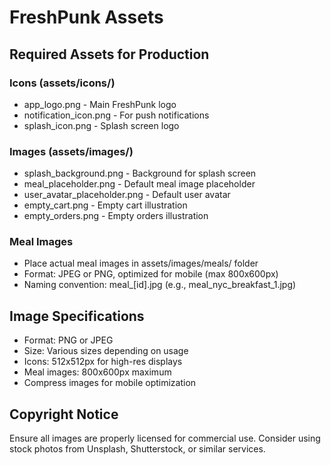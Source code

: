 # FreshPunk Assets

## Required Assets for Production

### Icons (assets/icons/)
- app_logo.png - Main FreshPunk logo
- notification_icon.png - For push notifications
- splash_icon.png - Splash screen logo

### Images (assets/images/)
- splash_background.png - Background for splash screen
- meal_placeholder.png - Default meal image placeholder
- user_avatar_placeholder.png - Default user avatar
- empty_cart.png - Empty cart illustration
- empty_orders.png - Empty orders illustration

### Meal Images
- Place actual meal images in assets/images/meals/ folder
- Format: JPEG or PNG, optimized for mobile (max 800x600px)
- Naming convention: meal_[id].jpg (e.g., meal_nyc_breakfast_1.jpg)

## Image Specifications
- Format: PNG or JPEG
- Size: Various sizes depending on usage
- Icons: 512x512px for high-res displays
- Meal images: 800x600px maximum
- Compress images for mobile optimization

## Copyright Notice
Ensure all images are properly licensed for commercial use.
Consider using stock photos from Unsplash, Shutterstock, or similar services.
